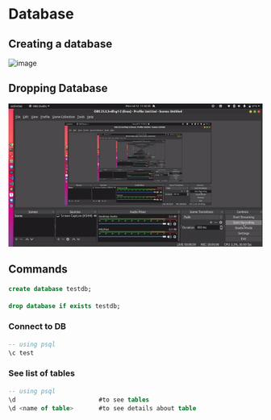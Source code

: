 # Database

## Creating a database

![image](../../.gitbook/assets/create-database.gif)

## Dropping Database

![image](../../.gitbook/assets/dropping-database.gif)

## Commands

```sql
create database testdb;

drop database if exists testdb;
```

### Connect to DB

```sql
-- using psql
\c test
```

### See list of tables

```sql
-- using psql
\d                       #to see tables
\d <name of table>       #to see details about table
```

